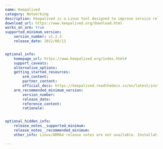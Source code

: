 ```yaml
---
name: Keepalived
category: Networking
description: Keepalived is a Linux tool designed to improve service reliability by managing virtual IPs and enabling automatic failover. It helps to maintain uninterrupted service by switching to backup systems if the primary system experiences a failure.
download_url: https://www.keepalived.org/download.html
works_on_arm: true
supported_minimum_version:
    version_number: v1.2.3
    release_date: 2012/08/13


optional_info:
    homepage_url: https://www.keepalived.org/index.html#
    support_caveats:
    alternative_options:
    getting_started_resources:
        arm_content:
        partner_content:
        official_docs: https://keepalived.readthedocs.io/en/latest/installing_keepalived.html
    arm_recommended_minimum_version:
        version_number:
        release_date:
        reference_content:
        rationale:


optional_hidden_info:
    release_notes__supported_minimum:
    release_notes__recommended_minimum:
    other_info: Linux/ARM64 release notes are not available. Installation and testing were performed using the released tar files. This is the first version released since the introduction of ARM64.

---
```

